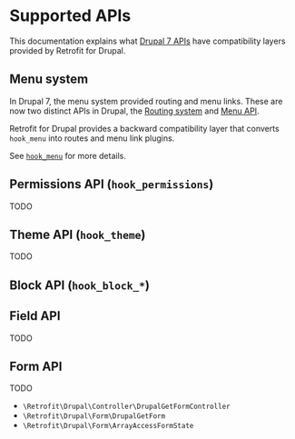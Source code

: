 # Supported APIs

This documentation explains what [Drupal 7 APIs](https://www.drupal.org/docs/7/api) have compatibility layers provided 
by Retrofit for Drupal.

## Menu system

In Drupal 7, the menu system provided routing and menu links. These are now two distinct APIs in Drupal, 
the [Routing system](https://www.drupal.org/docs/drupal-apis/routing-system) and [Menu API](https://www.drupal.org/docs/drupal-apis/menu-api).

Retrofit for Drupal provides a backward compatibility layer that converts `hook_menu` into routes and menu link plugins.

See [`hook_menu`](supported-hooks.md#hookmenu) for more details.

## Permissions API (`hook_permissions`)

TODO 

## Theme API (`hook_theme`)

TODO

## Block API (`hook_block_*`)

## Field API

TODO

## Form API

TODO 

* `\Retrofit\Drupal\Controller\DrupalGetFormController`
* `\Retrofit\Drupal\Form\DrupalGetForm`
* `\Retrofit\Drupal\Form\ArrayAccessFormState`
